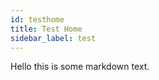 ```yaml
---
id: testhome
title: Test Home
sidebar_label: test
---
```


Hello this is some markdown text.

<pre><code id="code" class="hljs css languages- java">

</code>
</pre>

<script>
fetch("https://rawgit.com/ihmcroboticsdocs/sampleproject/master/src/us/ihmc/testeuclid/ValkyrieDemo.java")
    .then(response =>response.text())
    .then(data => document.getElementById("code").innerHTML = data)
</script>


<!--
<script>
document.getElementById("code").innerHTML = "testing code";
</script>

<script src="../snippetautomation/extractcode.js"></script>
<script type="text/javascript">
    CODESOURCE.init(["../../src/us/ihmc/testeuclid/ValkyrieDemo.java"]);
    CODESOURCE.testing();
</script>

<p> does raw html work? </p>

<p>
``` java
System.out.println("Does this look like code?");

```
</p>


This is the rest of the tutorial, attempt #3.

-->
